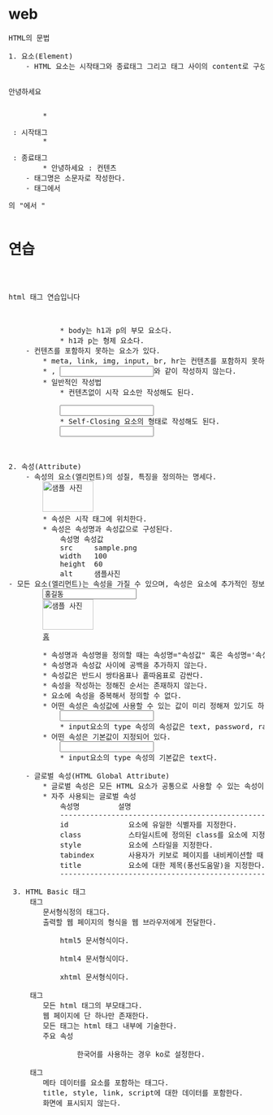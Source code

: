 # web
<pre>
HTML의 문법

1. 요소(Element)
	- HTML 요소는 시작태그와 종료태그 그리고 태그 사이의 content로 구성된다.
		<p>안녕하세요</p>
		* <p> : 시작태그
		* </p> : 종료태그
		* 안녕하세요 : 컨텐츠
	- 태그명은 소문자로 작성한다.
	- 태그에서 <p>의 "<p"는 공백없이 적는다. </p>에서 "</p"는 공백없이 적는다.
	- 요소는 중첩될 수 있다.
		* 요소는 다른 요소를 포함할 수 있다.
		* 요소가 다른 요소를 포함하면 부모-자식 관계가 성립된다.
		* 다른 요소에 포함된 요소는 가독성을 위해서 들여쓰기 한다.
			<body>
				<h1>연습</h1>
				<p>html 태그 연습입니다</p>
			</body> 
			* body는 h1과 p의 부모 요소다.
			* h1과 p는 형제 요소다.
	- 컨텐츠를 포함하지 못하는 요소가 있다.
		* meta, link, img, input, br, hr는 컨텐츠를 포함하지 못하는 요소다.
		* <meta></meta>, <input></input>와 같이 작성하지 않는다.
		* 일반적인 작성법
			* 컨텐츠없이 시작 요소만 작성해도 된다.
			<meta> 
			<input>
			* Self-Closing 요소의 형태로 작성해도 된다.
			<input />
			<br />

2. 속성(Attribute)
	- 속성의 요소(엘리먼트)의 성질, 특징을 정의하는 명세다.
		<img src="sample.png" width="100" height="60" alt="샘플 사진"/>
		* 속성은 시작 태그에 위치한다.
		* 속성은 속성명과 속성값으로 구성된다.	
			속성명	속성값
			src		sample.png
			width	100
			height	60
			alt 	샘플사진
- 모든 요소(엘리먼트)는 속성을 가질 수 있으며, 속성은 요소에 추가적인 정보를 제공한다.
		<input type="text" name="username" value="홍길동" />
		<img src="sample.png" width="100" height="60" alt="샘플 사진"/>
		<a href="home.html">홈</a>

		* 속성명과 속성명을 정의할 때는 속성명="속성값" 혹은 속성명='속성값'의 형식으로 작성할 수 있다.
		* 속성명과 속성값 사이에 공백을 추가하지 않는다.
		* 속성값은 반드시 쌍타옴표나 홑따옴표로 감싼다.
		* 속성을 작성하는 정해진 순서는 존재하지 않는다.
		* 요소에 속성을 중복해서 정의할 수 없다.
		* 어떤 속성은 속성값에 사용할 수 있는 값이 미리 정해져 있기도 하다.
			<input type="속성값" />
			* input요소의 type 속성의 속성값은 text, password, radio,... 중에서 하나다.
		* 어떤 속성은 기본값이 지정되어 있다.		
			<input type="속성값">
			* input요소의 type 속성의 기본값은 text다.
	
	- 글로벌 속성(HTML Global Attribute)
		* 글로벌 속성은 모든 HTML 요소가 공통으로 사용할 수 있는 속성이다.
		* 자주 사용되는 글로벌 속성
			속성명			설명
			--------------------------------------------------------------------------
			id				요소에 유일한 식별자를 지정한다.
			class			스타일시트에 정의된 class를 요소에 지정한다. 중복지정이 가능하다.
			style			요소에 스타일을 지정한다.
			tabindex		사용자가 키보로 페이지를 내비케이션할 때 이동 순서를 지정한다.
			title			요소에 대한 제목(풍선도움말)을 지정한다.
			---------------------------------------------------------------------------

 3. HTML Basic 태그
	<!doctype> 태그
		문서형식정의 태그다.
		출력할 웹 페이지의 형식을 웹 브라우저에게 전달한다.
		<!doctype html>
			html5 문서형식이다.
		<!DOCTYPE HTML PUBLIC "-//W3C//DTD HTML 4.01 Transitional//EN" "http://www.w3.org/TR/html4/loose.dtd">
			html4 문서형식이다.
		<!DOCTYPE html PUBLIC "-//W3C//DTD XHTML 1.0 Transitional//EN" "http://www.w3.org/TR/xhtml1/DTD/xhtml1-transitional.dtd">
			xhtml 문서형식이다.

	<html> 태그
		모든 html 태그의 부모태그다.
		웹 페이지에 단 하나만 존재한다.
		모든 태그는 html 태그 내부에 기술한다.
		주요 속성
			<html lang="ko">
				한국어를 사용하는 경우 ko로 설정한다.

	<head> 태그
	 	메타 데이터를 요소를 포함하는 태그다.
		title, style, link, script에 대한 데이터를 포함한다.
		화면에 표시되지 않는다.

	<title> 태그
		웹브라우저의 탭에 표시될 제목을 지정한다.

	<meta> 태그
		브라우저, 검색엔진에서 참조하는 메타데이터를 정의한다.
		<meta charset="utf-8">
			브라우저가 사용하는 문자세트를 지정한다.
		<meta name="keywords" content="강의, 웹강의, 웹개발강의">
			검색엔진을 위한 키워드를 정의한다.
		<meta http-equiv="refresh" content="30">
			웹페이지를 30초마다 refresh한다
		<meta name="viewport" content="width=device-width, initial-scale=1">
			뷰포트의 너비를 장치의 너비로 지정한다.
			모든 장치에서 올바른 렌더링 및 터치 확대 조절을 보장받을 수 있다.
	
	<body>  태그
		웹브라우저에 실제로 출력되는 요소를 포함한다.

4. HTML Text 태그
	제목 (Headings) 태그
		문서의 제목을 컨텐츠로 포함하는 태그다.
		h1 ~ h6까지의 태그가 있다.
		h1이 가장 중요한 제목을 의미하고, 나머지 태그들은 각각 부제목, 소제목.... 을 의미한다.
		제목 이외에는 사용하지 않는 것이 좋다.

	본문 내용 혹은 단락 (Paragraphs) 태그
		문서의 본문 내용을 포함하는 태그다.
		p 태그가 있다.
		뉴스의 내용, 상품의 설명, 책의 줄거리, 게시글의 내용, 답글의 내용 등을 포함할 수 있다.
		태그 안에서 입력한 줄바꿈은 화면에 표시되지 않는다.
		태그 안에서 입력한 공백은 한 칸만 표시한다.

	개행(line break) 태그
		텍스트에 줄바꿈을 적용시키는 태그다.
		br 태그가 있다.
		br은 empty 태그다.
	
	공백문자
		&nbsp; 엔티티 코드는 공백을 추가한다.

		* 엔티티 코드(Entity Code)
			- 엔티티 코드는 HTML 문서에서 특수 문자를 입력하기 위해서 사용하는 코드다.
			- 많이 사용되는 엔티티 코드
				----------------------------------------------------------------
				엔티티	문자식 표현(Entity Code)		숫자식 표현(Entity Number)
				----------------------------------------------------------------
				<		&lt;						&#60;
				>		&gt;						&#62;
				"		&quot;					&#34;
				'		&apos;					&#39;
				&		&amp;					&#38;
				공백		&nbsp;					&#160;
				-----------------------------------------------------------------

			
	pre (Preformatted) 태그
		형식화된 텍스트를 포함하는 태그다.
		pre 태그가 있다.
		pre 태그내의 컨텐츠는 작성한 그래도 브라우저에 출력된다.

	hr 태그
		수평주를 추가한다.

	q 태그
		짧은 인용문(quotation)을 포함하는 태그다.

	blockquote 태그
		긴 인용문을 포함하는 태그다.

	포맷팅 (Text formatting) 태그
		strong 태그
			중요한 텍스트를 포함하는 태그다.
		em 태그
			강조할 내용을 포함하는 태그다.
		small 태그
			small text를 포함하는 태그다.
		mark 태그
			highlighted text를 포함하는 태그다.
		del 태그
			deleted  text 를 포함하는 태그다.
		ins 태그
			inserted text를 포함하는 태그다.
		sub/sup 태그
			아랫첨자/위첨자를 포함하는 태그다.

5. 링크 태그
	지정된 경로로 이동시키는 태그다.
	a 태그가 있다.
	주요 속성
		href
			이동하고자 하는 페이지의 위치(경로)를 지정한다.
			경로를 지정하는 방법
				절대경로
					- http://로 시작하는 주소
					- "/"로 시작하는 주소
					<a href="http://www.daum.net">다음</a>
					<a href="/home">홈</a>
					
				상대경로
					- "/"로 시작하지 않는 주소
					<a href="about">도움말</a>
					<a href="../home">홈</a>

				페이지내의 요소
					- 페이지내의 특정 id를 가진 요소와 연결된 링크
					- "#아이디"의 형식이다.
					<a href="#top">맨 꼭대기로</a>
		target
			링크를 클릭했을 때 해당 페이지를 표시할 대상을 지정한다.
			target의 속성값은 "_self", "_blank"가 있다. 지정하지 않으면 "_self"가 기본값이다.

			target="_self"		- 링크를 클릭했을 때 연결된 페이지를 현재 윈도우에 표시한다.
			target="_blank"	- 링크를 클릭했을 댕 연결된 페이지를 새로운 윈도우에 표시한다.
		title
			풍선도움말을 지정한다.

6. 리스트 태그
	순서없는 목록(Unrodered List)
		ul태그와 li태그를 사용하면 순서없는 목록을 정의할 수 있다.
		ul태그는 순서없는 목록을 정의한다.
		ul태그는 li태그를 자식요소로 여러 개 포함할 수 있다.
		ul태그와 li태그 사이에는 어떤 태그도 위치할 수 없다.
		li태그는 컨텐츠 혹은 다른 다른 태그를 포함할 수 있다.
		내비게이션의 매뉴들, 상품 리스트, 뉴스 목록, 카테고리 리스트 순서없는 목록으로 정의되는 컨텐츠

		<ul>
			<li>커피</li>
			<li>콜라</li>
			<li>사이다</li>
			<li>주스</li> 
		</ul>

		<ul>
			<li><a href="http://www.daum.net">다음</a></li>
			<li><a href="http://google.com">구글</a></li>
			<li><a href="http://www.naver.com">네이버</a></li>
 
		</ul>

		<ul>
			<li></li>
			<p></p>		<- 유효한 HTML 문서가 아니다.
		<ul>

	순서있는 목록(Ordered List)
		ol태그와 li태그를 사용하면 순서있는 목록을 정의할 수 있다.
		베스트셀러 도서목록, 영화 예매 순위, 프로축구 팀순위 순서있는 목록으로 정의되는 컨텐츠

		

		

		<h3>영화 예매 순위</h3>

		<ol>

			<li>가디언즈 오브 갤럭시</li>

			<li>분노의 질주</la>

			<li>드림</li>

			<li>스즈메의 문단속</li>

		<ol>



	정의 목록(description List)

		dl태그, dt태그, dd태그를 사용하면 정의 목록을 정의할 수 있다.

		dl태그는 정의 목록을 정의한다.

		dl태그는 하나 이상의 dt와 dd태그를 포함한다.

		dt태그 항목명을 정의하고, dd태그의 항목의 데이터를 정의한다.

		영화정보, 도서정보, 사원정보 등을 항목과 함께 정의할 때 사용할 수 있다.		



		<dl>

			<dt>제목</dt>

			<dd>가디언즈 오브 갤럭시:Volume 3</dd>



			<dt>감독</dt>

			<dd>제임스 건</dd>



			<dt>주연</dt>

			<dd>크리스 프랫</dd>

			<dd>조 샐다나</dd>

			<dd>데이브 바티스타/dd>

			<dd>빈 디젤</dd>

			<dd>카렌 길런</dd>

			<dd>폼 크레멘티프</dd>			

		</dl>


7. 테이블 태그

	표를 작성하는 태그다.



	table 태그는 표를 정의하는 태그다.

	thead 태그는 표의 헤더부를 정의하는 태그다.

	tbody 태그는 표의 바디부를 정의하는 태그다.

	tfoot 태그는 표의 푸터부를 정의하는 태그다.

	tr 태그는 표의 행을 정의하는 태그다.

	th 태그는 제목 셀을 정의하는 태그다.

	td 태그는 데이터 셀을 정의하는 태그다.

	* table은 thead, tbody, tfoot를 포함할 수 있다.

	* table은 tr을 포함할 수 있다.

	* thead, tbody, tfoot는 tr을 포함할 수 있다.

	* tr은 th나 td를 포함할 수 있다.

	* th와 td만 컨텐츠를 포함할 수 있다.



	thead tr { ... }

	tbody tr { ... }



	<table>

		<thead>

			<tr>

				<th>제목1</th><th>제목2</th><th>제목3</th>

			</tr>

		</thead>

		<tbody>

			<tr>

				<td>컨텐츠1</td><td>컨텐츠2</td><td>컨텐츠3</td>

			</tr>

			<tr>

				<td>컨텐츠4</td><td>컨텐츠5</td><td>컨텐츠6</td>

			</tr>

			<tr>

				<td>컨텐츠7</td><td>컨텐츠8</td><td>컨텐츠9</td>

			</tr>

		</tbody>

		<tfoot>

			<tr>

				<td>컨텐츠10</td><td>컨텐츠11</td><td>컨텐츠12</td>

			</tr>

			<tr>

				<td>컨텐츠13</td><td>컨텐츠14</td><td>컨텐츠15</td>

			</tr>

		</tfoot>

	</table>



	th와 td의 주요 속성

		colspan

			해당 셀이 점유하는 열(가로방향 셀)의 수를 지정한다.

		rowspan

			해당 셀이 점유하는 행(세로방향 셀)의 수를 지정한다.
      
8. 폼과 폼 요소
	폼 태그
		사용자가 입력한 데이터를 수집하고, 서버 전송하기 위해서 사용되는 태그다.
		form 태그가 있다.
		form 태그는 다양한 입력 양식 태그를 포함할 수 있다.
			* 입력양식 태그 : input, textarea, select, checkbox, radio, button
		주요 속성
			method
				사용자가 입력한 데이터를 서버로 전송하는 방식을 지정한다.
				지정하지 않으면 method="GET"이 기본값이다.
				<form method="GET"> 
					폼이 수집한 입력데이터가 요청 메세지의 헤더부의 요청 URL 뒤에 포함되어 서버로 전송된다.
				<form method="POST">
					폼이 수집한 입력데이터가 요청 메세지의 바디부에 포함되어 서버로 전송된다.
			action
				폼이 수집한 입력값이 전송될 서버의 URL을 지정한다.
				필수 속성값이다.
				<form method="GET" action="login.jsp">
			enctype
				폼이 수집한 입력값의 인코딩방식을 지정한다.
				지정하지 않으면 enctype="application/x-www-form-urlencoded"이 기본값이다.
				<form enctype="application/x-www-form-urlencoded">
					폼이 수집한 값이 name=value&name=value&name=value의 형식으로 변환되어 서버로 전송된다.
					첨부파일을 전송할 수 없다.
				<form method="POST" enctype="multipart/form-data">
					폼이 수집한 입력값과 첨부파일을 서버로 전송할 때 사용하는 인코딩 방식이다.
					첨부파일 업로드가 없는 경우에는 지정하지 않는다.
	input 태그
		사용자로부터 데이터를 입력받기 위해서 사용된다.
		input 태그가 있다.
		input 태그의 type 속성값에 따라서 다양한 종류의 입력필드를 정의할 수 있다.
		주요 속성
			type
				입력필드의 타입의 지정한다.
				type속성을 지정하지 않으면 기본값은 type="text"다.
				<input type="text" />
					텍스트 입력필드
				<input type="password" />
					비밀번호 입력필드
				<input type="checkbox" />
					복수개 체크가 가능한 체그박스
				<input type="radio" />
					하나만 선택가능한 라디오버튼	
				<input type="date" />
					날짜 입력필드
				<input type="datetime" />
					날짜와 시간 입력필드
				<input type="file" />
					첨부파일 등록 필드
				<input type="number" />
					숫자 입력 필드
				<input type="reset" />
					폼 입력값을 초기화하는 버튼
				<input type="submit" />
					폼 입력값을 서버로 전송시키는 버튼
				<input type="hidden" />
					숨김필드
				<input type="email" />
					이메일 입력필드
				<input type="url" /> 
					url 입력필드
			value
				입력필드의 값을 지정한다.
				체크박스, 라디오버튼은 value 속성으로 값을 미리 지정해야 한다.
				첨부파일 필드는 value 속성으로 값을 지정할 수 없다.
				<input type="text" name="username" value="홍길동" />

				<input type="radio" name="gender" value="male" /> 남자
				<input type="radio" name="gender" value="female" /> 여자
			name
				입력필드의 값이 서버로 전송될 때 값의 이름을 지정한다.
				입력필드에서 name 속성은 꼭 설정해야되는 속성값이다.
				입력필드에 name 속성이 없으면 해당 입력필드의 값이 서버로 전달되지 않는다.
				<input type="text" name="userId" />
					위의 입력필드에 값을 입력하면, "userId=값"의 형태로 서버로 전달된다.
			checked
				체크박스와 라디오버튼에서 사용가능한 속성이다.
				체크박스와 라디오버튼의 체크여부를 지정한다.
				<input type="checkbox" name="skill" value="java" checked="checked"/> 자바
				<input type="checkbox" name="skill" value="python" /> 파이썬

				<input type="radio" name="gender" value="male" /> 남자
				<input type="radio" name="gender" value="female" checked="checked"/> 여자
			placeholder
				입력값에 대한 힌트를 지정한다.
			minlength, maxlength
				입력필드에 입력가능한 최소 문자길이, 최대 문자길이를 지정한다.
			min, max, step
				입력필드가 type="number"인 경우, 최소값, 최대값, 한번에 증가감소되는 값을 각각 지정한다.
				<input type="number" name="amount" min="0" max="1000" step="10" />
	select 태그
		콤보박스 생성하는 태그다.
		복수개의 아이템 중에서 하나 혹은 여러개를 선택할 수 있다.
		select 태그는 여러 개의 옵션 태그를 포함한다.
		option 태그는 콤보박스의 아이템을 정의한다.
		optgroup 태그는 옵션들을 그굽화 한다.

		<select name="city">
			<option value=""> -- 선택하세요 --</option>
			<option value="seoul">서울</>
			<option value="pusan">부산</>
			<option value="daegu">대구</>
			<option value="incheon">인천</>
			<option value="tadjeon">대전</>
			<option value="Gwangju">광주</>
			<option value="ulsan">울산</>
			<option value="sejong">세종특별시</>
		</select>

		select의 속성
			name
				서버로 전송된 값의 이름을 지정한다.
			size
				한번에 표시되는 옵션의 갯수를 지정한다.
				기본값은 1이다.
			multiple
				옵션을 복수개 선택가능하게 한다.
		option의 속성
			value
				옵션의 값을 지정한다.
			selected
				해당 옵션이 기본으로 선택된다.
			disabled
				해당 옵션은 선택할 수 없다.
	textare 태그
		여러 줄 입력 가능한 입력필드를 정의한다.
		여는 태그와 닫는 태그를 반드시 기술해야 한다.
		입력필드의 값은 여는 태그와 닫는 태그 사이에 적는다.
			<input type="text" value="입력값" />
			<textarea>입력값</textarea>
		주요속성
			rows
				라인의 갯수를 지정한다.
			cols
				표시되는 너비를 지정한다
			
	
	폼 입력양식의 속성
-----------------------------------------------------------------------------------------------------------------------------
태그명 	구분		속성명		속성값							설명
-----------------------------------------------------------------------------------------------------------------------------
form				method		get, post							요청방식을 지정한다.
				action		텍스트							폼 입력값을 전달받아서 처리하는 웹 애플리케이션의 경로
				enctype		application/x-www-form-urlencoded		폼 입력값의 인코딩 방식을 지정한다.
								multipart/form-data
-----------------------------------------------------------------------------------------------------------------------------
input	type=checkbox
				checked		checked							체크박스의 체크여부를 지정한다.
		type=radio	
				checked		checked							라디오버튼의 체크여부를 지정한다.
-----------------------------------------------------------------------------------------------------------------------------
option			selected		selected							옵션의 선택여부를 지정한다.
				disabled		disabled							해당 옵션을 비활성화한다.
-----------------------------------------------------------------------------------------------------------------------------
input	type=text
		type=password
				minlength		숫자								최소문자열길이를 지정한다.
				maxlength		숫자								최대문자열길이를 지정한다.
-----------------------------------------------------------------------------------------------------------------------------
input	type=number
				min			숫자								최소값
				max			숫자								최대값
				step			숫자								증감치
-----------------------------------------------------------------------------------------------------------------------------
input	type=file
				accept		audio/*							첨부가능한 파일의 종류를 지정한다.
							video/*
							image/*
							.jpg
							.png
							.xls	
															<input type="file" accept="image/*,video/*" />						
-----------------------------------------------------------------------------------------------------------------------------
select			size			숫자								한번에 표시되는 옵션의 갯수를 지정한다.
				multiple		multiple							옵션의 복수개 선택가능여부를 지정한다.
----------------------------------------------------------------------------------------------------------------------------
textarea			rows			숫자								최대 라인 수를 지정한다.
				cols			숫자								최대 너부를 지정한다.
----------------------------------------------------------------------------------------------------------------------------
input			
select
textarea			
				name			텍스트							입력양식에 이름을 지정한다.						
				disabled		disabled							입력양식을 비활성화한다.
				readonly		readonly							입력양식의 값을 읽기전용으로 설정한다. 값변경 불가능
															(chekbox와 radio 버튼은 제외)
----------------------------------------------------------------------------------------------------------------------------

* 모든 폼입력양식(input, select, textarea)에 name 속성을 지정하자.
* 체크박스, 라디오버튼에는 value 속성을 지정하자.
* 첨부파일 업로드가 있는 form에는 enctype="multipart/form-data" 속성을 지정하자.
* 첨부파일 필드는 value 속성으로 값을 설정할 수 없다.
* 모든 폼입력양식은 disabled="disabled" 속성이 적용되면 해당 폼입력값은 수정할 수 없고, 서버로 전달되지 않는다.
* 버튼에 disabled="disabled"를 지정하면 해당 버튼이 비활성화된다.
* checkbox, raio를 제외한 모든 폼입력양식은 readonly 속성을 지정해서 읽기 전용 필드로 지정할 수 있다.
* 모든 폼입력양식은 form 태그 내부에 존재할 때만 서버로 전송할 있다.
* 폼 입력값을 서버로 전송시키는 (<button type="submit">전송</button, <input type="submit" value="전송" />,<button>전송</button)버튼은 form 태그 내부에 존재해야 한다.
* 폼내부에 위치하고 있는 입력필드(checkbox, radio, textarea, select는 제외)에서 Enter를 입력하면 그 입력필드가 위치하고 있는 폼의
모든 입력값이 서버로 전송된다. 
* 폼태그 내부에 폼태그를 포함할 수 없다.

9. 블록요소와 인라인요소
	블록요소
		<태그명 style="display: block;">		
		특징
			* 항상 새로운 라인에서 시작한다.
			* 화면 크기 전체의 가로폭을 차지한다.(width:100%)
			* width, height, margin, padding 프로퍼티 지정이 가능하다.
			* block 레벨 요소는 inline 레벨 요소를 자식 요소로 포함할 수 있다.
		블록요소들
			* div, h1 ~ h6, p, ol, ul, li, dl, dt, dd, hr, table, form 등

	인라인요소		
		<태그명 style="display: inline;">	 
		특징
			* 새로운 라인에서 시작하지 않으며, 문장의 중간에 들어갈 수 있다. 다른 요소와 함께 한 행에 위치한다.
			* content의 너비만큼 가로폭을 차지한다.
			* width, height, margin-top, margin-bottom 프로퍼티를 지정할 수 없다.
			* inline 레벨 요소는 block 레벨 요소를 자식 요소로 포함할 수 없다.
			* 일반적으로  inline 레벨요소는 block 레벨 요소에 포함되어 사용된다.
		인라인요소들
			* span, a, strong, em, del, mark, small, img, input, select, textarea, button

	컨테이너 요소(컨테이너 엘리먼트)
		블록레벨 컨테이너 요소
			div
				* 다른 블록레벨 요소 혹은 다른 인라인레벨 요소를 담는 태그다.
				* 사용예
					<div>
						블록레벨 요소 혹은 인라인레벨 요소
					</div>
		인라인레벨 컨테이너 요소
			span
				* 텍스트의 일부분을 담는 태그다.
				* 사용예
					<p>인라인레벨 요소는 <span>width, height, margin-top, margin-bottom</span> 프로퍼티를 지정할 수 없다</p>
					<p>할인가격 : <strong>15,000</strong> 원</p>

10. id 속성과 class 속성
	id 속성
		* 특정 엘리먼트(태그)를 식별하기 위한 용도로 사용된다.
		* 웹문서 전체에서 똑같은 id 속성값을 가진 태그는 없어야 한다.
		* id의 속성의 값은 고유해야 한다.
		* 사용 목적
			* 특정 아이디값을 가진 태그(엘리먼트)에만 스타일을 지정할 때
			* 특정 아이디값을 가진 태그를 선택해서 javascript로 조작해야 할 때
		
	class 속성
		* 같은 클래스값을 가진 태그는 같은 스타일이 적용되게 하기위한 용도로 사용된다.
		* html 파일내에 같은 클래스값을 가진 태그들이 여러 개 있을 수 있다.			
		* class속성은 여러 개의 속성값을 가지는 것이 가능하다.	
		* class속성에서 사용되는 속성값은 CSS파일 혹은 <style>태그 안에 선택자와 스타일이 미리 정의되어 있어야 한다.

		* 사용 목적
			* 같은 클래스 속성값을 가진 태그에는 같은 스타일을 지정할 때

</pre>
